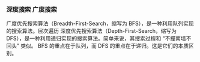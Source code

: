 ### 深度搜索 广度搜索
广度优先搜索算法（Breadth-First-Search，缩写为 BFS），是一种利用队列实现的搜索算法。层次遍历
深度优先搜索算法（Depth-First-Search，缩写为 DFS），是一种利用递归实现的搜索算法。简单来说，其搜索过程和 “不撞南墙不回头” 类似。
BFS 的重点在于队列，而 DFS 的重点在于递归。这是它们的本质区别。

